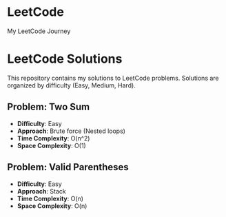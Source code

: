 # LeetCode
My LeetCode Journey


# LeetCode Solutions

This repository contains my solutions to LeetCode problems. Solutions are organized by difficulty (Easy, Medium, Hard).

## Problem: Two Sum
- **Difficulty**: Easy
- **Approach**: Brute force (Nested loops)
- **Time Complexity**: O(n^2)
- **Space Complexity**: O(1)

## Problem: Valid Parentheses
- **Difficulty**: Easy
- **Approach**: Stack
- **Time Complexity**: O(n)
- **Space Complexity**: O(n)
